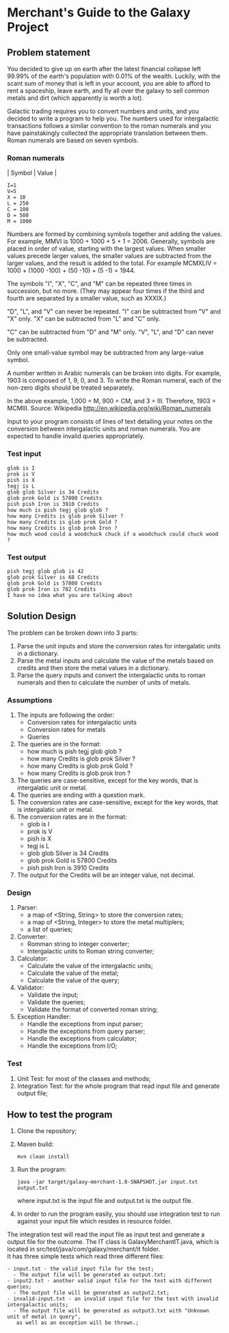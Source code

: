 # Merchant's Guide to the Galaxy Project

## Problem statement
You decided to give up on earth after the latest financial collapse left 99.99% of the earth's
population with 0.01% of the wealth. Luckily, with the scant sum of money that is left in
your account, you are able to afford to rent a spaceship, leave earth, and fly all over the
galaxy to sell common metals and dirt (which apparently is worth a lot).

Galactic trading requires you to convert numbers and units, and you decided to write a
program to help you. The numbers used for intergalactic transactions follows a similar
convention to the roman numerals and you have painstakingly collected the appropriate
translation between them. Roman numerals are based on seven symbols.

### Roman numerals
| Symbol | Value |

    I=1
    V=5
    X = 10
    L = 250
    C = 100
    D = 500
    M = 1000
Numbers are formed by combining symbols together and adding the values. For example,
MMVI is 1000 + 1000 + 5 + 1 = 2006. Generally, symbols are placed in order of value,
starting with the largest values. When smaller values precede larger values, the smaller
values are subtracted from the larger values, and the result is added to the total. For
example MCMXLIV = 1000 + (1000 -100) + (50 -10) + (5 -1) = 1944.

The symbols "I", "X", "C", and "M" can be repeated three times in succession, but no more.
(They may appear four times if the third and fourth are separated by a smaller value, such
as XXXIX.)

"D", "L", and "V" can never be repeated.
"I" can be subtracted from "V" and "X" only. "X" can be subtracted from "L" and "C" only.

"C" can be subtracted from "D" and "M" only. "V", "L", and "D" can never be subtracted.

Only one small-value symbol may be subtracted from any large-value symbol.

A number written in Arabic numerals can be broken into digits. For example, 1903 is
composed of 1, 9, 0, and 3. To write the Roman numeral, each of the non-zero digits should
be treated separately.

In the above example, 1,000 = M, 900 = CM, and 3 = III. Therefore, 1903 = MCMIII.
Source: Wikipedia http://en.wikipedia.org/wiki/Roman_numerals


Input to your program consists of lines of text detailing your notes on the conversion
between intergalactic units and roman numerals. You are expected to handle invalid
queries appropriately.

### Test input
    glob is I
    prok is V
    pish is X
    tegj is L
    glob glob Silver is 34 Credits
    glob prok Gold is 57800 Credits
    pish pish Iron is 3910 Credits
    how much is pish tegj glob glob ?
    how many Credits is glob prok Silver ?
    how many Credits is glob prok Gold ?
    how many Credits is glob prok Iron ?
    how much wood could a woodchuck chuck if a woodchuck could chuck wood ?

### Test output
    pish tegj glob glob is 42
    glob prok Silver is 68 Credits
    glob prok Gold is 57800 Credits
    glob prok Iron is 782 Credits
    I have no idea what you are talking about

## Solution Design
The problem can be broken down into 3 parts:
1. Parse the unit inputs and store the conversion rates for intergalatic units in a dictionary.
2. Parse the metal inputs and calculate the value of the metals based on credits and then store the metal values in a dictionary.
3. Parse the query inputs and convert the intergalactic units to roman numerals and then to calculate the number of units of metals.

### Assumptions
1. The inputs are following the order: 
    - Conversion rates for intergalactic units
    - Conversion rates for metals
    - Queries
2. The queries are in the format:
    - how much is pish tegj glob glob ?
    - how many Credits is glob prok Silver ?
    - how many Credits is glob prok Gold ?
    - how many Credits is glob prok Iron ?
3. The queries are case-sensitive, except for the key words, that is intergalatic unit or metal.
4. The queries are ending with a question mark.
5. The conversion rates are case-sensitive, except for the key words, that is intergalatic unit or metal.
6. The conversion rates are in the format:
    - glob is I
    - prok is V
    - pish is X
    - tegj is L
    - glob glob Silver is 34 Credits
    - glob prok Gold is 57800 Credits
    - pish pish Iron is 3910 Credits
7. The output for the Credits will be an integer value, not decimal.

### Design
1. Parser: 
   - a map of <String, String> to store the conversion rates;
   - a map of <String, Integer> to store the metal multiplers;
   - a list of queries;
2. Converter:
   - Romman string to integer converter;
   - Intergalactic units to Roman string converter;
3. Calculator:
   - Calculate the value of the intergalactic units;
   - Calculate the value of the metal;
   - Calculate the value of the query;
4. Validator:
   - Validate the input;
   - Validate the queries;
   - Validate the format of converted roman string;
5. Exception Handler:
   - Handle the exceptions from input parser;
   - Handle the exceptions from query parser;
   - Handle the exceptions from calculator;
   - Handle the exceptions from I/O;

### Test
1. Unit Test: for most of the classes and methods;
2. Integration Test: for the whole program that read input file and generate output file;

## How to test the program
1. Clone the repository;

2. Maven build:
    ```
    mvn clean install
    ```
   
3. Run the program:
    ```
    java -jar target/galaxy-merchant-1.0-SNAPSHOT.jar input.txt output.txt
    ```
   where input.txt is the input file and output.txt is the output file.


5. In order to run the program easily, you should use integration test to run against your input file which resides in resource folder.

The integration test will read the input file as input test and generate a output file for the outcome.
The IT class is GalaxyMerchantIT.java, which is located in src/test/java/com/galaxy/merchant/it folder.  
It has three simple tests which read three different files:
```
- input.txt - the valid input file for the test;
  - The output file will be generated as output.txt;
- input2.txt - another valid input file for the test with different queries;
  - The output file will be generated as output2.txt;
- invalid-input.txt - an invalid input file for the test with invalid intergalactic units;
  - The output file will be generated as output3.txt with "Unknown unit of metal in query",
   as well as an exception will be thrown.;
```

